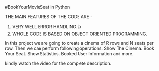 #BookYourMovieSeat in Python

THE MAIN FEATURES OF THE CODE ARE -
1. VERY WELL ERROR HANDLING.👍
2. WHOLE CODE IS BASED ON OBJECT ORIENTED PROGRAMMING.

In this project we are going to create a cinema of R rows and N seats per row.
Then we can perform following operations:
Show The Cinema.
Book Your Seat.
Show Statistics.
Booked User Information and more.

kindly watch the video for the complete description. 
